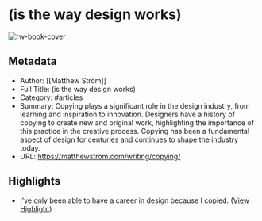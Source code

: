 # (is the way design works)

![rw-book-cover](https://matthewstrom.com/images/copying-0.jpg)

## Metadata
- Author: [[Matthew Ström]]
- Full Title: (is the way design works)
- Category: #articles
- Summary: Copying plays a significant role in the design industry, from learning and inspiration to innovation. Designers have a history of copying to create new and original work, highlighting the importance of this practice in the creative process. Copying has been a fundamental aspect of design for centuries and continues to shape the industry today.
- URL: https://matthewstrom.com/writing/copying/

## Highlights
- I’ve only been able to have a career in design because I copied. ([View Highlight](https://read.readwise.io/read/01hy30q6ystg52fdqdfqg646wj))
